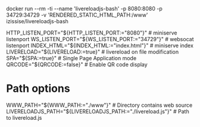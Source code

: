 


docker run --rm -ti --name 'livereloadjs-bash' -p 8080:8080 -p 34729:34729 -v 'RENDERED_STATIC_HTML_PATH:/www' izissise/livereloadjs-bash

HTTP_LISTEN_PORT="${HTTP_LISTEN_PORT:="8080"}"  # miniserve listenport
WS_LISTEN_PORT="${WS_LISTEN_PORT:="34729"}"     # websocat listenport
INDEX_HTML="${INDEX_HTML:="index.html"}"        # miniserve index
LIVERELOAD="${LIVERELOAD:=true}"                # livereload on file modification
SPA="${SPA:=true}"                              # Single Page Application mode
QRCODE="${QRCODE:=false}"                       # Enable QR code display

# Path options
WWW_PATH="${WWW_PATH:="./www"}"                                   # Directory contains web source
LIVERELOADJS_PATH="${LIVERELOADJS_PATH:="./livereload.js"}"       # Path to livereload.js
